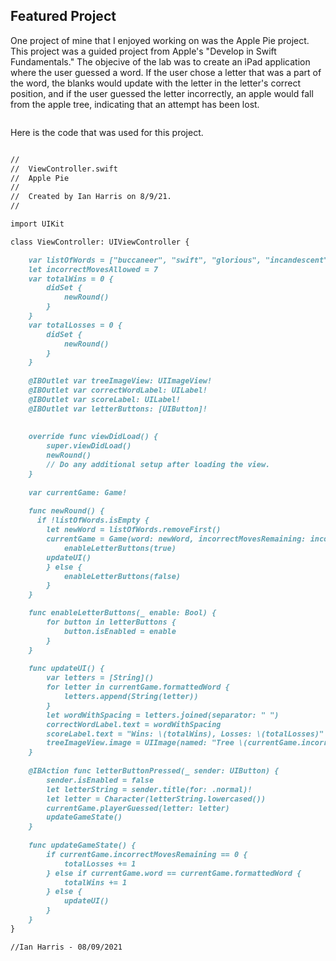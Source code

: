 ## Featured Project

One project of mine that I enjoyed working on was the Apple Pie project. This project was a guided project from Apple's "Develop in Swift Fundamentals." The objecive of the lab was to create an iPad application where the user guessed a word. If the user chose a letter that was a part of the word, the blanks would update with the letter in the letter's correct position, and if the user guessed the letter incorrectly, an apple would fall from the apple tree, indicating that an attempt has been lost. 


<img src="">

Here is the code that was used for this project.

```markdown

//
//  ViewController.swift
//  Apple Pie
//
//  Created by Ian Harris on 8/9/21.
//

import UIKit

class ViewController: UIViewController {

    var listOfWords = ["buccaneer", "swift", "glorious", "incandescent", "bug", "program"]
    let incorrectMovesAllowed = 7
    var totalWins = 0 {
        didSet {
            newRound()
        }
    }
    var totalLosses = 0 {
        didSet {
            newRound()
        }
    }
    
    @IBOutlet var treeImageView: UIImageView!
    @IBOutlet var correctWordLabel: UILabel!
    @IBOutlet var scoreLabel: UILabel!
    @IBOutlet var letterButtons: [UIButton]!
    
    
    override func viewDidLoad() {
        super.viewDidLoad()
        newRound()
        // Do any additional setup after loading the view.
    }
    
    var currentGame: Game!
    
    func newRound() {
      if !listOfWords.isEmpty {
        let newWord = listOfWords.removeFirst()
        currentGame = Game(word: newWord, incorrectMovesRemaining: incorrectMovesAllowed, guessedLetters: [])
            enableLetterButtons(true)
        updateUI()
        } else {
            enableLetterButtons(false)
        }
    }

    func enableLetterButtons(_ enable: Bool) {
        for button in letterButtons {
            button.isEnabled = enable
        }
    }
    
    func updateUI() {
        var letters = [String]()
        for letter in currentGame.formattedWord {
            letters.append(String(letter))
        }
        let wordWithSpacing = letters.joined(separator: " ")
        correctWordLabel.text = wordWithSpacing
        scoreLabel.text = "Wins: \(totalWins), Losses: \(totalLosses)"
        treeImageView.image = UIImage(named: "Tree \(currentGame.incorrectMovesRemaining)")
    }
    
    @IBAction func letterButtonPressed(_ sender: UIButton) {
        sender.isEnabled = false
        let letterString = sender.title(for: .normal)!
        let letter = Character(letterString.lowercased())
        currentGame.playerGuessed(letter: letter)
        updateGameState()
    }
    
    func updateGameState() {
        if currentGame.incorrectMovesRemaining == 0 {
            totalLosses += 1
        } else if currentGame.word == currentGame.formattedWord {
            totalWins += 1
        } else {
            updateUI()
        }
    }
}

//Ian Harris - 08/09/2021

```
